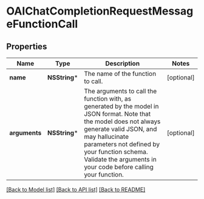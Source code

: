 # OAIChatCompletionRequestMessageFunctionCall

## Properties
Name | Type | Description | Notes
------------ | ------------- | ------------- | -------------
**name** | **NSString*** | The name of the function to call. | [optional] 
**arguments** | **NSString*** | The arguments to call the function with, as generated by the model in JSON format. Note that the model does not always generate valid JSON, and may hallucinate parameters not defined by your function schema. Validate the arguments in your code before calling your function. | [optional] 

[[Back to Model list]](../README.md#documentation-for-models) [[Back to API list]](../README.md#documentation-for-api-endpoints) [[Back to README]](../README.md)


